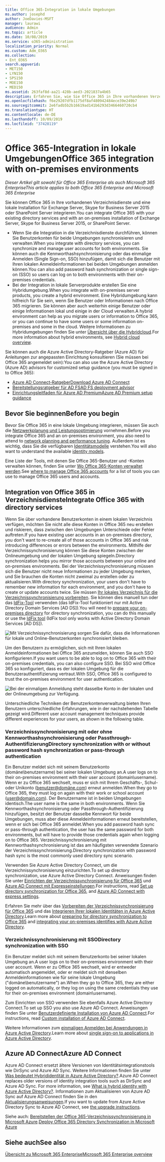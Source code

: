 ```yaml
---
title: Office 365-Integration in lokale Umgebungen
ms.author: josephd
author: JoeDavies-MSFT
manager: laurawi
audience: Admin
ms.topic: article
ms.date: 10/08/2019
ms.service: o365-administration
localization_priority: Normal
ms.custom: Adm_O365
ms.collection:
- Ent_O365
search.appverid:
- MET150
- LYN150
- SPS150
- MOE150
- MED150
ms.assetid: 263faf8d-aa21-428b-aed3-2021837a4b65
description: Erfahren Sie, wie Sie Office 365 in Ihre vorhandenen Verzeichnisdienste integrieren.
ms.openlocfilehash: f6e29207dfb1175df8af480942484ece39e249b7
ms.sourcegitcommit: 2e6fadb5b2b16619ad141b6293d3466460720cb4
ms.translationtype: HT
ms.contentlocale: de-DE
ms.lasthandoff: 10/09/2019
ms.locfileid: "37428119"
---
```

# <a name="office-365-integration-with-on-premises-environments"></a><span data-ttu-id="ffa30-103">Office 365-Integration in lokale Umgebungen</span><span class="sxs-lookup"><span data-stu-id="ffa30-103">Office 365 integration with on-premises environments</span></span>

<span data-ttu-id="ffa30-104">*Dieser Artikel gilt sowohl für Office 365 Enterprise als auch Microsoft 365 Enterprise*</span><span class="sxs-lookup"><span data-stu-id="ffa30-104">*This article applies to both Office 365 Enterprise and Microsoft 365 Enterprise*</span></span>

<span data-ttu-id="ffa30-105">Sie können Office 365 in Ihre vorhandenen Verzeichnisdienste und eine lokale Installation für Exchange Server, Skype for Business Server 2015 oder SharePoint Server integrieren.</span><span class="sxs-lookup"><span data-stu-id="ffa30-105">You can integrate Office 365 with your existing directory services and with an on-premises installation of Exchange Server, Skype for Business Server 2015, or SharePoint Server.</span></span>
  
 - <span data-ttu-id="ffa30-106">Wenn Sie die Integration in die Verzeichnisdienste durchführen, können Sie Benutzerkonten für beide Umgebungen synchronisieren und verwalten.</span><span class="sxs-lookup"><span data-stu-id="ffa30-106">When you integrate with directory services, you can synchronize and manage user accounts for both environments.</span></span> <span data-ttu-id="ffa30-107">Sie können auch die Kennworthashsynchronisierung oder das einmalige Anmelden (Single Sign-on, SSO) hinzufügen, damit sich die Benutzer mit Ihren lokalen Anmeldeinformationen bei beiden Umgebungen anmelden können.</span><span class="sxs-lookup"><span data-stu-id="ffa30-107">You can also add password hash synchronization or single sign-on (SSO) so users can log on to both environments with their on-premises credentials.</span></span>
 - <span data-ttu-id="ffa30-108">Bei der Integration in lokale Serverprodukte erstellen Sie eine Hybridumgebung.</span><span class="sxs-lookup"><span data-stu-id="ffa30-108">When you integrate with on-premises server products, you create a hybrid environment.</span></span> <span data-ttu-id="ffa30-109">Eine Hybridumgebung kann hilfreich für Sie sein, wenn Sie Benutzer oder Informationen nach Office 365 migrieren. Sie können aber auch weiterhin einige Benutzer oder einige Informationen lokal und einige in der Cloud verwalten.</span><span class="sxs-lookup"><span data-stu-id="ffa30-109">A hybrid environment can help as you migrate users or information to Office 365, or you can continue to have some users or some information on-premises and some in the cloud.</span></span> <span data-ttu-id="ffa30-110">Weitere Informationen zu Hybridumgebungen finden Sie unter [Übersicht über die Hybridcloud](https://docs.microsoft.com/Office365/Enterprise/hybrid-cloud-overview).</span><span class="sxs-lookup"><span data-stu-id="ffa30-110">For more information about hybrid environments, see [Hybrid cloud overview](https://docs.microsoft.com/Office365/Enterprise/hybrid-cloud-overview).</span></span>

<span data-ttu-id="ffa30-111">Sie können auch die Azure Active Directory-Ratgeber (Azure AD) für Anleitungen zur angepassten Einrichtung konsultieren (Sie müssen bei Office 365 angemeldet sein):</span><span class="sxs-lookup"><span data-stu-id="ffa30-111">You can also use the Azure Active Directory (Azure AD) advisors for customized setup guidance (you must be signed in to Office 365):</span></span>

- [<span data-ttu-id="ffa30-112">Azure AD Connect-Ratgeber</span><span class="sxs-lookup"><span data-stu-id="ffa30-112">Download Azure AD Connect</span></span>](https://aka.ms/aadconnectpwsync)
- [<span data-ttu-id="ffa30-113">Bereitstellungsratgeber für AD FS</span><span class="sxs-lookup"><span data-stu-id="ffa30-113">AD FS deployment advisor</span></span>](https://aka.ms/adfsguidance)
- [<span data-ttu-id="ffa30-114">Einrichtungsleitfaden für Azure AD Premium</span><span class="sxs-lookup"><span data-stu-id="ffa30-114">Azure AD Premium setup guidance</span></span>](https://aka.ms/aadpguidance)
   
## <a name="before-you-begin"></a><span data-ttu-id="ffa30-115">Bevor Sie beginnen</span><span class="sxs-lookup"><span data-stu-id="ffa30-115">Before you begin</span></span>

<span data-ttu-id="ffa30-116">Bevor Sie Office 365 in eine lokale Umgebung integrieren, müssen Sie auch die [Netzwerkplanung und Leistungsoptimierung](network-planning-and-performance.md) vornehmen.</span><span class="sxs-lookup"><span data-stu-id="ffa30-116">Before you integrate Office 365 and an on-premises environment, you also need to attend to [network planning and performance tuning](network-planning-and-performance.md).</span></span> <span data-ttu-id="ffa30-117">Außerdem ist es wichtig, dass Sie die verfügbaren [Identitätsmodelle](about-office-365-identity.md) verstehen.</span><span class="sxs-lookup"><span data-stu-id="ffa30-117">You will also want to understand the available [identity models](about-office-365-identity.md).</span></span> 

<span data-ttu-id="ffa30-118">Eine Liste der Tools, mit denen Sie Office 365-Benutzer und -Konten verwalten können, finden Sie unter [Wo Office 365-Konten verwaltet werden](manage-office-365-accounts.md).</span><span class="sxs-lookup"><span data-stu-id="ffa30-118">See [where to manage Office 365 accounts](manage-office-365-accounts.md) for a list of tools you can use to manage Office 365 users and accounts.</span></span> 
  
## <a name="integrate-office-365-with-directory-services"></a><span data-ttu-id="ffa30-119">Integration von Office 365 in Verzeichnisdienste</span><span class="sxs-lookup"><span data-stu-id="ffa30-119">Integrate Office 365 with directory services</span></span>
<span data-ttu-id="ffa30-120">Wenn Sie über vorhandene Benutzerkonten in einem lokalen Verzeichnis verfügen, möchten Sie nicht alle diese Konten in Office 365 neu erstellen und riskieren, dass zwischen den Umgebungen Unterschiede oder Fehler auftreten.</span><span class="sxs-lookup"><span data-stu-id="ffa30-120">If you have existing user accounts in an on-premises directory, you don't want to re-create all of those accounts in Office 365 and risk introducing differences or errors between the environments.</span></span> <span data-ttu-id="ffa30-121">Mithilfe der Verzeichnissynchronisierung können Sie diese Konten zwischen der Onlineumgebung und der lokalen Umgebung spiegeln.</span><span class="sxs-lookup"><span data-stu-id="ffa30-121">Directory synchronization helps you mirror those accounts between your online and on-premises environments.</span></span> <span data-ttu-id="ffa30-122">Bei der Verzeichnissynchronisierung müssen sich die Benutzer nicht neue Informationen zu jeder Umgebung merken, und Sie brauchen die Konten nicht zweimal zu erstellen oder zu aktualisieren.</span><span class="sxs-lookup"><span data-stu-id="ffa30-122">With directory synchronization, your users don't have to remember new information for each environment, and you don't have to create or update accounts twice.</span></span> <span data-ttu-id="ffa30-123">Sie müssen [Ihr lokales Verzeichnis für die Verzeichnissynchronisierung vorbereiten](prepare-for-directory-synchronization.md). Sie können dies manuell tun oder das [IdFix-Tool](install-and-run-idfix.md) verwenden (das IdFix-Tool funktioniert nur mit Active Directory Domain Services [AD DS]).</span><span class="sxs-lookup"><span data-stu-id="ffa30-123">You will need to [prepare your on-premises directory](prepare-for-directory-synchronization.md) for directory synchronization, you can do this manually or use the [IdFix tool](install-and-run-idfix.md) (IdFix tool only works with Active Directory Domain Services [AD DS]).</span></span> 
  
![Mit Verzeichnissynchronisierung sorgen Sie dafür, dass die Informationen für lokale und Online-Benutzerkonten synchronisiert bleiben.](media/a64af0d0-9be6-46b1-8727-277e683abf5e.png)
  
<span data-ttu-id="ffa30-125">Um den Benutzern zu ermöglichen, sich mit Ihren lokalen Anmeldeinformationen bei Office 365 anzumelden, können Sie auch SSO konfigurieren.</span><span class="sxs-lookup"><span data-stu-id="ffa30-125">If you want users to be able to log on to Office 365 with their on-premises credentials, you can also configure SSO.</span></span> <span data-ttu-id="ffa30-126">Bei SSO wird Office 365 so konfiguriert, dass es der lokalen Umgebung für die Benutzerauthentifizierung vertraut.</span><span class="sxs-lookup"><span data-stu-id="ffa30-126">With SSO, Office 365 is configured to trust the on-premises environment for user authentication.</span></span>
  
![Bei der einmaligen Anmeldung steht dasselbe Konto in der lokalen und der Onlineumgebung zur Verfügung.](media/d76235f2-8a53-405e-b8ef-dfa4cfc208b8.png)
  
<span data-ttu-id="ffa30-128">Unterschiedliche Techniken der Benutzerkontenverwaltung bieten Ihren Benutzern unterschiedliche Erfahrungen, wie in der nachstehenden Tabelle gezeigt wird.</span><span class="sxs-lookup"><span data-stu-id="ffa30-128">Different user account management techniques provide different experiences for your users, as shown in the following table.</span></span>
 
### <a name="directory-synchronization-with-or-without-password-hash-synchronization-or-pass-through-authentication"></a><span data-ttu-id="ffa30-129">Verzeichnissynchronisierung mit oder ohne Kennworthashsynchronisierung oder Passthrough-Authentifizierung</span><span class="sxs-lookup"><span data-stu-id="ffa30-129">Directory synchronization with or without password hash synchronization or pass-through authentication</span></span>

<span data-ttu-id="ffa30-130">Ein Benutzer meldet sich mit seinem Benutzerkonto (domäne\benutzername) bei seiner lokalen Umgebung an.</span><span class="sxs-lookup"><span data-stu-id="ffa30-130">A user logs on to their on-premises environment with their user account (domain\username).</span></span> <span data-ttu-id="ffa30-131">Wenn er zu Office 365 wechselt, muss er sich mit Ihrem Geschäfts-, Schul- oder Unikonto (benutzer@domäne.com) erneut anmelden.</span><span class="sxs-lookup"><span data-stu-id="ffa30-131">When they go to Office 365, they must log on again with their work or school account (user@domain.com).</span></span> <span data-ttu-id="ffa30-132">Der Benutzername ist in beiden Umgebungen identisch.</span><span class="sxs-lookup"><span data-stu-id="ffa30-132">The user name is the same in both environments.</span></span> <span data-ttu-id="ffa30-133">Wenn Sie Kennworthashsynchronisierung oder Passthrough-Authentifizierung hinzufügen, besitzt der Benutzer dasselbe Kennwort für beide Umgebungen, muss aber diese Anmeldeinformationen erneut bereitstellen, wenn er sich bei Office 365 anmeldet.</span><span class="sxs-lookup"><span data-stu-id="ffa30-133">When you add password hash sync or pass-through authentication, the user has the same password for both environments, but will have to provide those credentials again when logging on to Office 365.</span></span> <span data-ttu-id="ffa30-134">Verzeichnissynchronisierung mit Kennworthashsynchronisierung ist das am häufigsten verwendete Szenario der Verzeichnissynchronisierung.</span><span class="sxs-lookup"><span data-stu-id="ffa30-134">Directory synchronization with password hash sync is the most commonly used directory sync scenario.</span></span>

<span data-ttu-id="ffa30-135">Verwenden Sie Azure Active Directory Connect, um die Verzeichnissynchronisierung einzurichten.</span><span class="sxs-lookup"><span data-stu-id="ffa30-135">To set up directory synchronization, use Azure Active Directory Connect.</span></span> <span data-ttu-id="ffa30-136">Anweisungen finden Sie unter [Einrichten der Verzeichnissynchronisierung für Office 365](set-up-directory-synchronization.md) und [Azure AD Connect mit Expresseinstellungen](https://go.microsoft.com/fwlink/p/?LinkId=698537).</span><span class="sxs-lookup"><span data-stu-id="ffa30-136">For instructions, read [Set up directory synchronization for Office 365](set-up-directory-synchronization.md), and [Azure AD Connect with express settings](https://go.microsoft.com/fwlink/p/?LinkId=698537).</span></span>

<span data-ttu-id="ffa30-137">Erfahren Sie mehr über das [Vorbereiten der Verzeichnissynchronisierung für Office 365](prepare-for-directory-synchronization.md) und das [Integrieren Ihrer lokalen Identitäten in Azure Active Directory](https://go.microsoft.com/fwlink/?LinkId=518101).</span><span class="sxs-lookup"><span data-stu-id="ffa30-137">Learn more about [preparing for directory synchronization to Office 365](prepare-for-directory-synchronization.md) and [integrating your on-premises identifies with Azure Active Directory](https://go.microsoft.com/fwlink/?LinkId=518101).</span></span>

### <a name="directory-synchronization-with-sso"></a><span data-ttu-id="ffa30-138">Verzeichnissynchronisierung mit SSO</span><span class="sxs-lookup"><span data-stu-id="ffa30-138">Directory synchronization with SSO</span></span>

<span data-ttu-id="ffa30-139">Ein Benutzer meldet sich mit seinem Benutzerkonto bei seiner lokalen Umgebung an.</span><span class="sxs-lookup"><span data-stu-id="ffa30-139">A user logs on to their on-premises environment with their user account.</span></span> <span data-ttu-id="ffa30-140">Wenn er zu Office 365 wechselt, wird er entweder automatisch angemeldet, oder er meldet sich mit denselben Anmeldeinformationen wie für seine lokale Umgebung ("domäne\benutzername") an.</span><span class="sxs-lookup"><span data-stu-id="ffa30-140">When they go to Office 365, they are either logged on automatically, or they log on using the same credentials they use for their on-premises environment (domain\username).</span></span>

<span data-ttu-id="ffa30-141">Zum Einrichten von SSO verwenden Sie ebenfalls Azure Active Directory Connect.</span><span class="sxs-lookup"><span data-stu-id="ffa30-141">To set up SSO you also use Azure AD Connect.</span></span> <span data-ttu-id="ffa30-142">Anweisungen finden Sie unter [Benutzerdefinierte Installation von Azure AD Connect](https://go.microsoft.com/fwlink/p/?LinkID=698430).</span><span class="sxs-lookup"><span data-stu-id="ffa30-142">For instructions, read [Custom installation of Azure AD Connect](https://go.microsoft.com/fwlink/p/?LinkID=698430).</span></span>

<span data-ttu-id="ffa30-143">Weitere Informationen zum [einmaligen Anmelden bei Anwendungen in Azure Active Directory](https://go.microsoft.com/fwlink/p/?LinkId=698604).</span><span class="sxs-lookup"><span data-stu-id="ffa30-143">Learn more about [single sign-on to applications in Azure Active Directory](https://go.microsoft.com/fwlink/p/?LinkId=698604).</span></span>

## <a name="azure-ad-connect"></a><span data-ttu-id="ffa30-144">Azure AD Connect</span><span class="sxs-lookup"><span data-stu-id="ffa30-144">Azure AD Connect</span></span>

<span data-ttu-id="ffa30-145">Azure AD Connect ersetzt ältere Versionen von Identitätsintegrationstools wie DirSync und Azure AD Sync. Weitere Informationen finden Sie unter [Was bedeutet Hybrididentität in Azure Active Directory?](https://go.microsoft.com/fwlink/p/?LinkId=527969).</span><span class="sxs-lookup"><span data-stu-id="ffa30-145">Azure AD Connect replaces older versions of identity integration tools such as DirSync and Azure AD Sync. For more information, see [What is hybrid identity with Azure Active Directory?](https://go.microsoft.com/fwlink/p/?LinkId=527969).</span></span> <span data-ttu-id="ffa30-146">Informationen zum Aktualisieren von Azure AD Sync auf Azure AD Connect finden Sie in den [Aktualisierungsanweisungen](https://go.microsoft.com/fwlink/p/?LinkId=733240).</span><span class="sxs-lookup"><span data-stu-id="ffa30-146">If you want to update from Azure Active Directory Sync to Azure AD Connect, see [the upgrade instructions](https://go.microsoft.com/fwlink/p/?LinkId=733240).</span></span> 

<span data-ttu-id="ffa30-147">Siehe auch: [Bereitstellen der Office 365-Verzeichnissynchronisierung in Microsoft Azure](https://go.microsoft.com/fwlink/?LinkId=517887).</span><span class="sxs-lookup"><span data-stu-id="ffa30-147">[Deploy Office 365 Directory Synchronization in Microsoft Azure](https://go.microsoft.com/fwlink/?LinkId=517887)</span></span>

## <a name="see-also"></a><span data-ttu-id="ffa30-148">Siehe auch</span><span class="sxs-lookup"><span data-stu-id="ffa30-148">See also</span></span>

[<span data-ttu-id="ffa30-149">Übersicht zu Microsoft 365 Enterprise</span><span class="sxs-lookup"><span data-stu-id="ffa30-149">Microsoft 365 Enterprise overview</span></span>](https://docs.microsoft.com/microsoft-365/enterprise/microsoft-365-overview)
